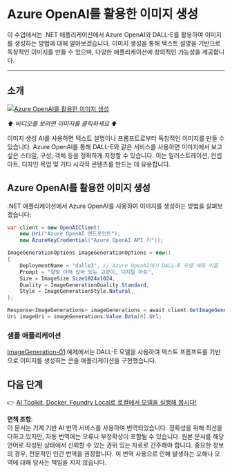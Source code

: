 # Azure OpenAI를 활용한 이미지 생성

이 수업에서는 .NET 애플리케이션에서 Azure OpenAI와 DALL-E를 활용하여 이미지를 생성하는 방법에 대해 알아보겠습니다. 이미지 생성을 통해 텍스트 설명을 기반으로 독창적인 이미지를 만들 수 있으며, 다양한 애플리케이션에 창의적인 가능성을 제공합니다.

---

## 소개

[![Azure OpenAI를 활용한 이미지 생성](https://img.youtube.com/vi/ru3U8MHbFFI/0.jpg)](https://youtu.be/ru3U8MHbFFI?feature=shared)

_⬆️ 비디오를 보려면 이미지를 클릭하세요 ⬆️_

이미지 생성 AI를 사용하면 텍스트 설명이나 프롬프트로부터 독창적인 이미지를 만들 수 있습니다. Azure OpenAI를 통해 DALL-E와 같은 서비스를 사용하면 이미지에서 보고 싶은 스타일, 구성, 객체 등을 정확하게 지정할 수 있습니다. 이는 일러스트레이션, 컨셉 아트, 디자인 목업 및 기타 시각적 콘텐츠를 만드는 데 유용합니다.

## Azure OpenAI를 활용한 이미지 생성

.NET 애플리케이션에서 Azure OpenAI를 사용하여 이미지를 생성하는 방법을 살펴보겠습니다:

```csharp
var client = new OpenAIClient(
    new Uri("Azure OpenAI 엔드포인트"), 
    new AzureKeyCredential("Azure OpenAI API 키"));

ImageGenerationOptions imageGenerationOptions = new()
{
    DeploymentName = "dalle3", // Azure OpenAI에서 DALL-E 모델 배포 이름
    Prompt = "달빛 아래 앉아 있는 고양이, 디지털 아트",
    Size = ImageSize.Size1024x1024,
    Quality = ImageGenerationQuality.Standard,
    Style = ImageGenerationStyle.Natural,
};

Response<ImageGenerations> imageGenerations = await client.GetImageGenerationsAsync(imageGenerationOptions);
Uri imageUri = imageGenerations.Value.Data[0].Url;
```

### 샘플 애플리케이션

[ImageGeneration-01](./src/ImageGeneration-01) 예제에서는 DALL-E 모델을 사용하여 텍스트 프롬프트를 기반으로 이미지를 생성하는 콘솔 애플리케이션을 구현했습니다.

## 다음 단계

👉 [AI Toolkit, Docker, Foundry Local로 로컬에서 모델을 실행해 봅시다!](./06-LocalModelRunners.md)

**면책 조항**:  
이 문서는 기계 기반 AI 번역 서비스를 사용하여 번역되었습니다. 정확성을 위해 최선을 다하고 있지만, 자동 번역에는 오류나 부정확성이 포함될 수 있습니다. 원본 문서를 해당 언어로 작성된 상태에서 신뢰할 수 있는 권위 있는 자료로 간주해야 합니다. 중요한 정보의 경우, 전문적인 인간 번역을 권장합니다. 이 번역 사용으로 인해 발생하는 오해나 오역에 대해 당사는 책임을 지지 않습니다.